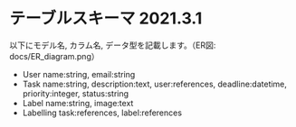 # テーブルスキーマ 2021.3.1

以下にモデル名, カラム名, データ型を記載します。（ER図: docs/ER_diagram.png）
- User name:string, email:string
- Task name:string, description:text, user:references, deadline:datetime, priority:integer, status:string
- Label name:string, image:text
- Labelling task:references, label:references




